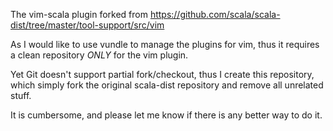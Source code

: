 The vim-scala plugin forked from https://github.com/scala/scala-dist/tree/master/tool-support/src/vim 

As I would like to use vundle to manage the plugins for vim, thus it requires a clean repository *ONLY* for the vim plugin.

Yet Git doesn't support partial fork/checkout, thus I create this repository, which simply fork the original scala-dist repository and remove all unrelated stuff.

It is cumbersome, and please let me know if there is any better way to do it.

